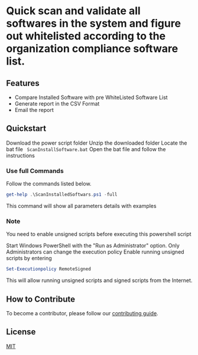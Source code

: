 # Quick scan and validate all softwares in the system and figure out whitelisted according to the organization  compliance software list.

## Features

- Compare Installed Software with pre WhiteListed Software List
- Generate report in the CSV Format
- Email the report 

## Quickstart

Download the power script folder 
Unzip the downloaded folder
Locate the bat file ` ScanInstallSoftware.bat`
Open the bat file and follow the instructions

### Use full Commands 
Follow the commands listed below.

```powershell
get-help .\ScanInstalledSoftwars.ps1 -full
```

This command will show all parameters details with examples 

### Note 
You need to enable unsigned scripts before executing this powershell script 

Start Windows PowerShell with the "Run as Administrator" option. Only Administrators  can change the execution policy
Enable running unsigned scripts by entering

```powershell
Set-Executionpolicy RemoteSigned

```

This will allow running unsigned scripts and signed scripts from the Internet.

## How to Contribute

To become a contributor, please follow our [contributing guide](Contributing.md).

## License

[MIT](LICENSE)

